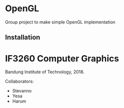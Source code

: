 # OpenGL
Group project to make simple OpenGL implementation

## Installation

# IF3260 Computer Graphics
Bandung Institute of Technology, 2018.

Collaborators:
- Stevanno
- Yesa
- Harum